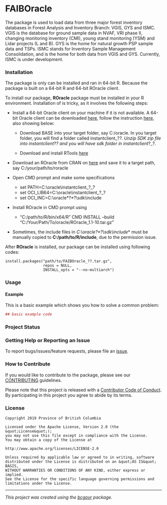 <!-- Add a project state badge
See https://github.com/BCDevExchange/Our-Project-Docs/blob/master/discussion/projectstates.md
If you have bcgovr installed and you use RStudio, click the 'Insert BCDevex Badge' Addin. -->

FAIBOracle
==========

The package is used to load data from three major forest inventory
databases in Forest Analysis and Inventory Branch: VGIS, GYS and ISMC.
VGIS is the database for ground sample data in NVAF, VRI phase II,
changing monitoring inventory (CMI), young stand monitoring (YSM) and
Lidar projects (L and B). GYS is the home for natural growth PSP sample
data and TSPs. ISMC stands for Inventory Sample Management
Consolidation, and is the home for both data from VGIS and GYS.
Currently, ISMC is under development.

### Installation

The package is only can be installed and ran in 64-bit R. Because the
package is built on a 64-bit R and 64-bit ROracle client.

To install our package, **ROracle** package must be installed in your R
environment. Installation of is tricky, as it involves the following
steps:

-   Install a 64-bit Oracle client on your machine if it is not
    available. A 64-bit Oracle client can be downloaded
    [here](http://www.oracle.com/technetwork/database/database-technologies/instant-client/downloads/index.html),
    follow the instruction
    [here](https://technology.amis.nl/2017/08/23/r-and-the-oracle-database-using-dplyr-dbplyr-with-roracle-on-windows-10/),
    also showing below:

    -   Download BASE into your target folder, say C:/oracle. In you
        target folder, you will find a folder called instantclient\_?*?.
        Unzip SDK zip file into instantclient*?*? and you will have sdk
        folder in instantclient*?\_?.

    -   Download and install RTools
        [here](https://cran.r-project.org/bin/windows/Rtools/)

-   Download an ROracle from CRAN on
    [here](https://cran.r-project.org/web/packages/ROracle/index.html)
    and save it to a target path, say C:/your/path/to/roracle

-   Open CMD prompt and make some specifications
    -   set PATH=C:\\oracle\\instantclient\_?\_?
    -   set OCI\_LIB64=C:\\oracle\\instantclient\_?\_?
    -   set OCI\_INC=C:\\oracle*?*?\\sdk\\include
-   Install ROracle in CMD prompt using
    -   “C:/path/to/R/bin/x64/R” CMD INSTALL –build
        “C:/Your/Path/To/oracle/ROracle\_1.1-10.tar.gz”
-   Sometimes, the include files in **C:\\oracle*?*?\\sdk\\include**
    must be manually copied to **C:/path/to/R/include**, due to the
    permission issue.

After **ROracle** is installed, our package can be installed using
following codes:

    install.packages("path/to/FAIBOracle_??.tar.gz",
                     repos = NULL, 
                     INSTALL_opts = "--no-multiarch")

### Usage

#### Example

This is a basic example which shows you how to solve a common problem:

``` r
## basic example code
```

### Project Status

### Getting Help or Reporting an Issue

To report bugs/issues/feature requests, please file an
[issue](https://github.com/bcgov/FAIBOracle/issues/).

### How to Contribute

If you would like to contribute to the package, please see our
[CONTRIBUTING](CONTRIBUTING.md) guidelines.

Please note that this project is released with a [Contributor Code of
Conduct](CODE_OF_CONDUCT.md). By participating in this project you agree
to abide by its terms.

### License

    Copyright 2019 Province of British Columbia

    Licensed under the Apache License, Version 2.0 (the &quot;License&quot;);
    you may not use this file except in compliance with the License.
    You may obtain a copy of the License at

    http://www.apache.org/licenses/LICENSE-2.0

    Unless required by applicable law or agreed to in writing, software distributed under the License is distributed on an &quot;AS IS&quot; BASIS,
    WITHOUT WARRANTIES OR CONDITIONS OF ANY KIND, either express or implied.
    See the License for the specific language governing permissions and limitations under the License.

------------------------------------------------------------------------

*This project was created using the
[bcgovr](https://github.com/bcgov/bcgovr) package.*
